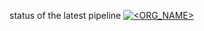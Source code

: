 status of the latest pipeline
[![<ORG_NAME>](https://circleci.com/gh/AlaaSayed794/deploy-test.svg?style=svg)](<LINK>)
